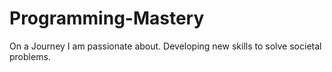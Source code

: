 # Programming-Mastery
On a Journey I am passionate about. Developing new skills to solve societal problems.
